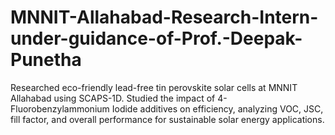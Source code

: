 # MNNIT-Allahabad-Research-Intern-under-guidance-of-Prof.-Deepak-Punetha
Researched eco-friendly lead-free tin perovskite solar cells at MNNIT Allahabad using SCAPS-1D. Studied the impact of 4-Fluorobenzylammonium Iodide additives on efficiency, analyzing VOC, JSC, fill factor, and overall performance for sustainable solar energy applications.
